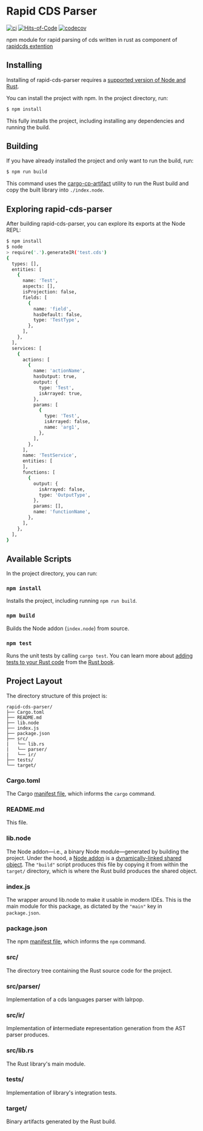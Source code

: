 # Rapid CDS Parser
[![ci](https://github.com/rapid-d9t/rapid-cds-parser/actions/workflows/ci.yml/badge.svg?branch=main)](https://github.com/rapid-d9t/rapid-cds-parser/actions/workflows/ci.yml)
[![Hits-of-Code](https://hitsofcode.com/github/rapid-d9t/rapid-cds-parser?branch=main)](https://hitsofcode.com/github/rapid-d9t/rapid-cds-parser/view?branch=main)
[![codecov](https://codecov.io/gh/rapid-d9t/rapid-cds-parser/branch/main/graph/badge.svg?token=WDQ04OSRJF)](https://codecov.io/gh/rapid-d9t/rapid-cds-parser)

npm module for rapid parsing of cds written in rust as component of [rapidcds extention](https://github.com/rapid-d9t/rapidcds)

## Installing 

Installing of rapid-cds-parser requires a [supported version of Node and Rust](https://github.com/neon-bindings/neon#platform-support).

You can install the project with npm. In the project directory, run:

```sh
$ npm install
```

This fully installs the project, including installing any dependencies and running the build.

## Building

If you have already installed the project and only want to run the build, run:

```sh
$ npm run build
```

This command uses the [cargo-cp-artifact](https://github.com/neon-bindings/cargo-cp-artifact) utility to run the Rust build and copy the built library into `./index.node`.

## Exploring rapid-cds-parser

After building rapid-cds-parser, you can explore its exports at the Node REPL:

```sh
$ npm install
$ node
> require('.').generateIR('test.cds')
{
  types: [],
  entities: [
    {
      name: 'Test',
      aspects: [],
      isProjection: false,
      fields: [
        {
          name: 'field',
          hasDefault: false,
          type: 'TestType',
        },
      ],
    },
  ],
  services: [
    {
      actions: [
        {
          name: 'actionName',
          hasOutput: true,
          output: {
            type: 'Test',
            isArrayed: true,
          },
          params: [
            {
              type: 'Test',
              isArrayed: false,
              name: 'arg1',
            },
          ],
        },
      ],
      name: 'TestService',
      entities: [
      ],
      functions: [
        {
          output: {
            isArrayed: false,
            type: 'OutputType',
          },
          params: [],
          name: 'functionName',
        },
      ],
    },
  ],
}
```

## Available Scripts

In the project directory, you can run:

### `npm install`

Installs the project, including running `npm run build`.

### `npm build`

Builds the Node addon (`index.node`) from source.

### `npm test`

Runs the unit tests by calling `cargo test`. You can learn more about [adding tests to your Rust code](https://doc.rust-lang.org/book/ch11-01-writing-tests.html) from the [Rust book](https://doc.rust-lang.org/book/).

## Project Layout

The directory structure of this project is:

```
rapid-cds-parser/
├── Cargo.toml
├── README.md
├── lib.node
├── index.js
├── package.json
├── src/
|   └── lib.rs
|   └── parser/
|   └── ir/
├── tests/
└── target/
```

### Cargo.toml

The Cargo [manifest file](https://doc.rust-lang.org/cargo/reference/manifest.html), which informs the `cargo` command.

### README.md

This file.

### lib.node

The Node addon—i.e., a binary Node module—generated by building the project.
Under the hood, a [Node addon](https://nodejs.org/api/addons.html) is a [dynamically-linked shared object](https://en.wikipedia.org/wiki/Library_(computing)#Shared_libraries). The `"build"` script produces this file by copying it from within the `target/` directory, which is where the Rust build produces the shared object.

### index.js

The wrapper around lib.node to make it usable in modern IDEs.
This is the main module for this package, as dictated by the `"main"` key in `package.json`.

### package.json

The npm [manifest file](https://docs.npmjs.com/cli/v7/configuring-npm/package-json), which informs the `npm` command.

### src/

The directory tree containing the Rust source code for the project.

### src/parser/

Implementation of a cds languages parser with lalrpop.

### src/ir/

Implementation of **i**ntermediate **r**epresentation generation from the AST parser produces.

### src/lib.rs

The Rust library's main module.

### tests/

Implementation of library's integration tests.

### target/

Binary artifacts generated by the Rust build.

